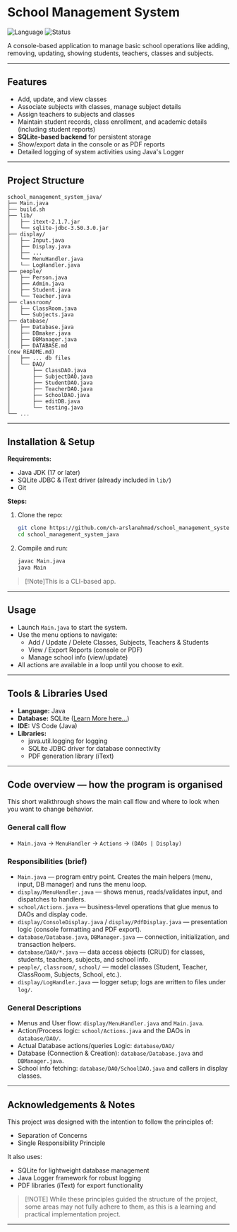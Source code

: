 # School Management System

![Language](https://img.shields.io/badge/language-Java-blue.svg)
![Status](https://img.shields.io/badge/status-Project-brightgreen)

A console-based application to manage basic school operations like adding, removing, updating, showing students, teachers, classes and subjects.

---

## Features

- Add, update, and view classes
- Associate subjects with classes, manage subject details
- Assign teachers to subjects and classes
- Maintain student records, class enrollment, and academic details (including student reports)
- **SQLite-based backend** for persistent storage
- Show/export data in the console or as PDF reports
- Detailed logging of system activities using Java's Logger

---

## Project Structure

```structure
school_management_system_java/
├── Main.java
├── build.sh
├── lib/
│   ├── itext-2.1.7.jar
│   └── sqlite-jdbc-3.50.3.0.jar
├── display/
│   ├── Input.java
│   ├── Display.java
│   ├── ...
│   └── MenuHandler.java
│   └── LogHandler.java
├── people/
│   ├── Person.java
│   ├── Admin.java
│   ├── Student.java
│   └── Teacher.java
├── classroom/
│   ├── ClassRoom.java
│   └── Subjects.java
├── database/
│   ├── Database.java
│   ├── DBmaker.java
│   ├── DBManager.java
│   ├── DATABASE.md 
(now README.md)
│   ├── ... db files
│   └── DAO/
│       ├── ClassDAO.java
│       ├── SubjectDAO.java
│       ├── StudentDAO.java
│       ├── TeacherDAO.java
│       ├── SchoolDAO.java
│       ├── editDB.java
│       └── testing.java
└── ...
```

---

## Installation & Setup

**Requirements:**

- Java JDK (17 or later)
- SQLite JDBC & iText driver (already included in `lib/`)
- Git

**Steps:**

1. Clone the repo:

   ```sh
   git clone https://github.com/ch-arslanahmad/school_management_system_java.git
   cd school_management_system_java
   ```

2. Compile and run:

   ```sh
   javac Main.java
   java Main
   ```

> [!Note]This is a CLI-based app.
---

## Usage

- Launch `Main.java` to start the system.
- Use the menu options to navigate:
  - Add / Update / Delete Classes, Subjects, Teachers & Students
  - View / Export Reports (console or PDF)
  - Manage school info (view/update)
- All actions are available in a loop until you choose to exit.

---

## Tools & Libraries Used

- **Language:** Java
- **Database:** SQLite ([Learn More here...](database/README.md))
- **IDE:** VS Code (Java)
- **Libraries:**
  - java.util.logging for logging
  - SQLite JDBC driver for database connectivity
  - PDF generation library (iText)

---

## Code overview — how the program is organised

This short walkthrough shows the main call flow and where to look when you want to change behavior.

### General call flow

- `Main.java` -> `MenuHandler` -> `Actions` -> `(DAOs | Display)`

### Responsibilities (brief)

- `Main.java` — program entry point. Creates the main helpers (menu, input, DB manager) and runs the menu loop.
- `display/MenuHandler.java` — shows menus, reads/validates input, and dispatches to handlers.
- `school/Actions.java` — business-level operations that glue menus to DAOs and display code.
- `display/ConsoleDisplay.java` / `display/PdfDisplay.java` — presentation logic (console formatting and PDF export).
- `database/Database.java`, `DBManager.java` — connection, initialization, and transaction helpers.
- `database/DAO/*.java` — data access objects (CRUD) for classes, students, teachers, subjects, and school info.
- `people/`, `classroom/`, `school/` — model classes (Student, Teacher, ClassRoom, Subjects, School, etc.).
- `display/LogHandler.java` — logger setup; logs are written to files under `log/`.

### General Descriptions

- Menus and User flow: `display/MenuHandler.java` and `Main.java`.
- Action/Process logic: `school/Actions.java` and the DAOs in `database/DAO/`.
- Actual Database actions/queries Logic: `database/DAO/`
- Database (Connection & Creation): `database/Database.java` and `DBManager.java`.
- School info fetching: `database/DAO/SchoolDAO.java` and callers in display classes.

---

## Acknowledgements & Notes

This project was designed with the intention to follow the principles of:

- Separation of Concerns
- Single Responsibility Principle

It also uses:

- SQLite for lightweight database management
- Java Logger framework for robust logging
- PDF libraries (iText) for export functionality

> [!NOTE] While these principles guided the structure of the project, some areas may not fully adhere to them, as this is a learning and practical implementation project.

---
